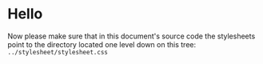 # Hello

Now please make sure that in this document's source code the stylesheets point to the directory located one level down on this tree: `../stylesheet/stylesheet.css`
